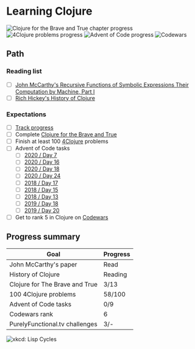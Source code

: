 # Learning Clojure

![Clojure for the Brave and True chapter progress](https://img.shields.io/badge/Clojure%20for%20the%20Brave%20and%20True-3%2F13-DBEAFE?logo=clojure&style=for-the-badge&labelColor=4B5563)
![4Clojure problems progress](https://img.shields.io/badge/4Clojure-58%2F156-DBEAFE?logo=clojure&style=for-the-badge&labelColor=4B5563)
![Advent of Code progress](https://img.shields.io/badge/Advent%20of%20Code-0%2F9-D1D5DB?logo=codefactor&style=for-the-badge&labelColor=4B5563)
![Codewars](https://img.shields.io/badge/Codewars%20Clojure%20rank-6%20kyu-DBEAFE?logo=codewars&style=for-the-badge&labelColor=4B5563)

## Path

### Reading list
- [ ] [John McCarthy's Recursive Functions of Symbolic Expressions Their Computation by Machine, Part I](resources/Recursive_Functions_of_Symbolic_Expressions_and_Their_Computation_by_Machine_Part_I.pdf)
- [ ] [Rich Hickey's History of Clojure](resources/clojure-hopl-iv-final.pdf)

### Expectations
- [ ] [Track progress](progress)
- [ ] Complete [Clojure for the Brave and True](https://www.braveclojure.com/clojure-for-the-brave-and-true/)
- [ ] Finish at least 100 [4Clojure](https://www.4clojure.com/user/kubqoa) problems
- [ ] Advent of Code tasks
  - [ ] [2020 / Day 7](https://adventofcode.com/2020/day/7)
  - [ ] [2020 / Day 16](https://adventofcode.com/2020/day/16)
  - [ ] [2020 / Day 18](https://adventofcode.com/2020/day/18)
  - [ ] [2020 / Day 24](https://adventofcode.com/2020/day/24)
  - [ ] [2018 / Day 17](https://adventofcode.com/2018/day/17)
  - [ ] [2018 / Day 15](https://adventofcode.com/2018/day/15)
  - [ ] [2018 / Day 13](https://adventofcode.com/2018/day/13)
  - [ ] [2019 / Day 18](https://adventofcode.com/2019/day/18)
  - [ ] [2019 / Day 20](https://adventofcode.com/2019/day/20)
- [ ] Get to rank 5 in Clojure on [Codewars](https://www.codewars.com/users/KubqoA)

## Progress summary
| Goal                           | Progress |
| ------------------------------ | -------- |
| John McCarthy's paper          | Read     |
| History of Clojure             | Reading  |
| Clojure for The Brave and True | 3/13     |
| 100 4Clojure problems          | 58/100   |
| Advent of Code tasks           | 0/9      |
| Codewars rank                  | 6        |
| PurelyFunctional.tv challenges | 3/-      |

![xkcd: Lisp Cycles](https://imgs.xkcd.com/comics/lisp_cycles.png)

